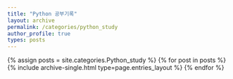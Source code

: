 ```yaml
---
title: "Python 공부기록"
layout: archive
permalink: /categories/python_study
author_profile: true
types: posts
---
```



{% assign posts = site.categories.Python_study %}
{% for post in posts %}
 {% include archive-single.html type=page.entries_layout %} 
{% endfor %}